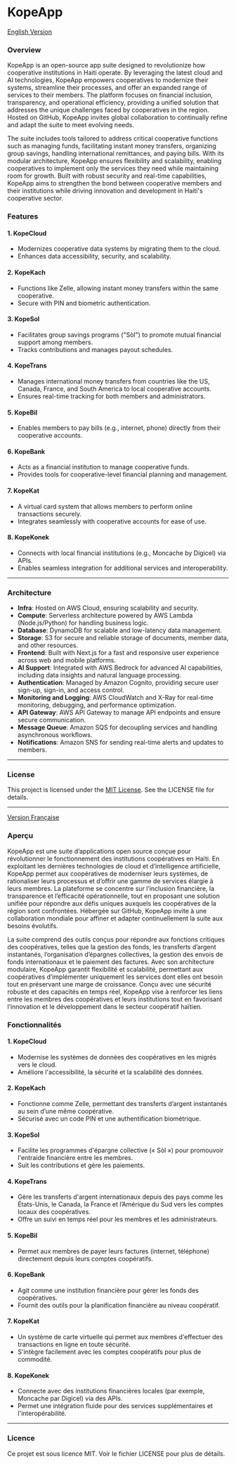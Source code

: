 # KopeApp

[English Version](#english-version)

### Overview

KopeApp is an open-source app suite designed to revolutionize how cooperative institutions in Haiti operate. By leveraging the latest cloud and AI technologies, KopeApp empowers cooperatives to modernize their systems, streamline their processes, and offer an expanded range of services to their members. The platform focuses on financial inclusion, transparency, and operational efficiency, providing a unified solution that addresses the unique challenges faced by cooperatives in the region. Hosted on GitHub, KopeApp invites global collaboration to continually refine and adapt the suite to meet evolving needs.

The suite includes tools tailored to address critical cooperative functions such as managing funds, facilitating instant money transfers, organizing group savings, handling international remittances, and paying bills. With its modular architecture, KopeApp ensures flexibility and scalability, enabling cooperatives to implement only the services they need while maintaining room for growth. Built with robust security and real-time capabilities, KopeApp aims to strengthen the bond between cooperative members and their institutions while driving innovation and development in Haiti's cooperative sector.

### Features

#### 1. KopeCloud

- Modernizes cooperative data systems by migrating them to the cloud.
- Enhances data accessibility, security, and scalability.

#### 2. KopeKach

- Functions like Zelle, allowing instant money transfers within the same cooperative.
- Secure with PIN and biometric authentication.

#### 3. KopeSol

- Facilitates group savings programs ("Sòl") to promote mutual financial support among members.
- Tracks contributions and manages payout schedules.

#### 4. KopeTrans

- Manages international money transfers from countries like the US, Canada, France, and South America to local cooperative accounts.
- Ensures real-time tracking for both members and administrators.

#### 5. KopeBil

- Enables members to pay bills (e.g., internet, phone) directly from their cooperative accounts.

#### 6. KopeBank

- Acts as a financial institution to manage cooperative funds.
- Provides tools for cooperative-level financial planning and management.

#### 7. KopeKat

- A virtual card system that allows members to perform online transactions securely.
- Integrates seamlessly with cooperative accounts for ease of use.

#### 8. KopeKonek

- Connects with local financial institutions (e.g., Moncache by Digicel) via APIs.
- Enables seamless integration for additional services and interoperability.

---

### Architecture

- **Infra**: Hosted on AWS Cloud, ensuring scalability and security.
- **Compute**: Serverless architecture powered by AWS Lambda (Node.js/Python) for handling business logic.
- **Database**: DynamoDB for scalable and low-latency data management.
- **Storage**: S3 for secure and reliable storage of documents, member data, and other resources.
- **Frontend**: Built with Next.js for a fast and responsive user experience across web and mobile platforms.
- **AI Support**: Integrated with AWS Bedrock for advanced AI capabilities, including data insights and natural language processing.
- **Authentication**: Managed by Amazon Cognito, providing secure user sign-up, sign-in, and access control.
- **Monitoring and Logging**: AWS CloudWatch and X-Ray for real-time monitoring, debugging, and performance optimization.
- **API Gateway**: AWS API Gateway to manage API endpoints and ensure secure communication.
- **Message Queue**: Amazon SQS for decoupling services and handling asynchronous workflows.
- **Notifications**: Amazon SNS for sending real-time alerts and updates to members.

---

### License

This project is licensed under the [MIT License](./LICENSE.md). See the LICENSE file for details.

---

[Version Française](#version-française)

### Aperçu

KopeApp est une suite d’applications open source conçue pour révolutionner le fonctionnement des institutions coopératives en Haïti. En exploitant les dernières technologies de cloud et d’intelligence artificielle, KopeApp permet aux coopératives de moderniser leurs systèmes, de rationaliser leurs processus et d’offrir une gamme de services élargie à leurs membres. La plateforme se concentre sur l’inclusion financière, la transparence et l’efficacité opérationnelle, tout en proposant une solution unifiée pour répondre aux défis uniques auxquels les coopératives de la région sont confrontées. Hébergée sur GitHub, KopeApp invite à une collaboration mondiale pour affiner et adapter continuellement la suite aux besoins évolutifs.

La suite comprend des outils conçus pour répondre aux fonctions critiques des coopératives, telles que la gestion des fonds, les transferts d’argent instantanés, l’organisation d’épargnes collectives, la gestion des envois de fonds internationaux et le paiement des factures. Avec son architecture modulaire, KopeApp garantit flexibilité et scalabilité, permettant aux coopératives d’implémenter uniquement les services dont elles ont besoin tout en préservant une marge de croissance. Conçu avec une sécurité robuste et des capacités en temps réel, KopeApp vise à renforcer les liens entre les membres des coopératives et leurs institutions tout en favorisant l’innovation et le développement dans le secteur coopératif haïtien.

### Fonctionnalités

#### 1. KopeCloud

- Modernise les systèmes de données des coopératives en les migrés vers le cloud.
- Améliore l'accessibilité, la sécurité et la scalabilité des données.

#### 2. KopeKach

- Fonctionne comme Zelle, permettant des transferts d’argent instantanés au sein d’une même coopérative.
- Sécurisé avec un code PIN et une authentification biométrique.

#### 3. KopeSol

- Facilite les programmes d'épargne collective (« Sòl ») pour promouvoir l'entraide financière entre les membres.
- Suit les contributions et gère les paiements.

#### 4. KopeTrans

- Gère les transferts d'argent internationaux depuis des pays comme les États-Unis, le Canada, la France et l’Amérique du Sud vers les comptes locaux des coopératives.
- Offre un suivi en temps réel pour les membres et les administrateurs.

#### 5. KopeBil

- Permet aux membres de payer leurs factures (internet, téléphone) directement depuis leurs comptes coopératifs.

#### 6. KopeBank

- Agit comme une institution financière pour gérer les fonds des coopératives.
- Fournit des outils pour la planification financière au niveau coopératif.

#### 7. KopeKat

- Un système de carte virtuelle qui permet aux membres d'effectuer des transactions en ligne en toute sécurité.
- S'intègre facilement avec les comptes coopératifs pour plus de commodité.

#### 8. KopeKonek

- Connecte avec des institutions financières locales (par exemple, Moncache par Digicel) via des APIs.
- Permet une intégration fluide pour des services supplémentaires et l'interopérabilité.

---


### Licence

Ce projet est sous licence MIT. Voir le fichier LICENSE pour plus de détails.

